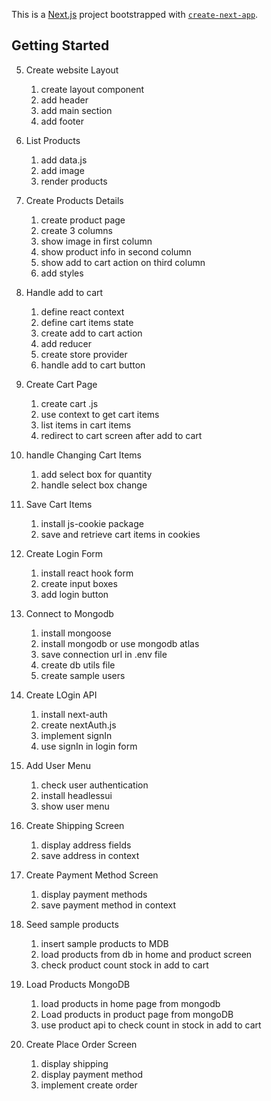 This is a [Next.js](https://nextjs.org/) project bootstrapped with [`create-next-app`](https://github.com/vercel/next.js/tree/canary/packages/create-next-app).

## Getting Started

5. Create website Layout
    1. create layout component
    2. add header
    3. add main section
    4. add footer
    
6. List Products
    1. add data.js
    2. add image
    3. render products

7. Create Products Details
    1. create product page
    2. create 3 columns
    3. show image in first column
    4. show product info in second column
    5. show add to cart action on third column
    6. add styles

8.  Handle add to cart
    1. define react context
    2. define cart items state
    3. create add to cart action
    4. add reducer
    5. create store provider
    6. handle add to cart button

9. Create Cart Page
    1. create cart .js
    2. use context to get cart items
    3. list items in cart items
    4. redirect to cart screen after add to cart

10. handle Changing Cart Items
    1. add select box for quantity
    2. handle select box change 

11. Save Cart Items
    1. install js-cookie package
    2. save and retrieve cart items in cookies

12. Create Login Form
    1. install react hook form
    2. create input boxes
    3. add login button
    
13. Connect to Mongodb
    1. install mongoose
    2. install mongodb or use mongodb atlas
    3. save connection url in .env file
    4. create db utils file
    5. create sample users
    
14. Create LOgin API
    1. install next-auth
    2. create nextAuth.js
    3. implement signIn
    4. use signIn in login form

15. Add User Menu
    1. check user authentication
    2. install headlessui
    3. show user menu 

16. Create Shipping Screen
    1. display address fields
    2. save address in context

17. Create Payment Method Screen
    1. display payment methods
    2. save payment method in context 

18. Seed sample products
    1. insert sample products to MDB
    2. load products from db in home and product screen
    3. check product count stock in add to cart

19. Load Products MongoDB
    1. load products in home page from mongodb
    2. Load products in product page from mongoDB
    3. use product api to check count in stock in add to cart

20. Create Place Order Screen
    1. display shipping
    2. display payment method
    3. implement create order